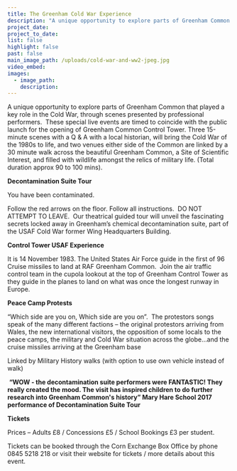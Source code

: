```yaml
---
title: The Greenham Cold War Experience
description: "A unique opportunity to explore parts of Greenham Common that played a key role in the Cold War, through scenes presented by professional performers.\_\_These special live events are timed to coincide with the public launch for the opening of Greenham Common Control Tower."
project_date:
project_to_date:
list: false
highlight: false
past: false
main_image_path: /uploads/cold-war-and-ww2-jpeg.jpg
video_embed:
images:
  - image_path:
    description:
---
```


A unique opportunity to explore parts of Greenham Common that played a key role in the Cold War, through scenes presented by professional performers. &nbsp;These special live events are timed to coincide with the public launch for the opening of Greenham Common Control Tower. Three 15-minute scenes with a Q & A with a local historian, will bring the Cold War of the 1980s to life, and two venues either side of the Common are linked by a 30 minute walk across the beautiful Greenham Common, a Site of Scientific Interest, and filled with wildlife amongst the relics of military life. (Total duration approx 90 to 100 mins).&nbsp;&nbsp;

**Decontamination Suite Tour &nbsp;**

You have been contaminated.

Follow the red arrows on the floor. Follow all instructions.&nbsp; DO NOT ATTEMPT TO LEAVE.&nbsp; Our theatrical guided tour will unveil the fascinating secrets locked away in Greenham’s chemical decontamination suite, part of the USAF Cold War former Wing Headquarters Building.

**Control Tower USAF Experience**

It is 14 November 1983. The United States Air Force guide in the first of 96 Cruise missiles to land at RAF Greenham Common. &nbsp;Join the air traffic control team in the cupola lookout at the top of Greenham Control Tower as they guide in the planes to land on what was once the longest runway in Europe.

**Peace Camp Protests**

“Which side are you on, Which side are you on”.&nbsp; The protestors songs speak of the many different factions – the original protestors arriving from Wales, the new international visitors, the opposition of some locals to the peace camps, the military and Cold War situation across the globe…and the cruise missiles arriving at the Greenham base&nbsp;

Linked by Military History walks (with option to use own vehicle instead of walk)

&nbsp;**“WOW - the decontamination suite performers were FANTASTIC! They really created the mood. The visit has inspired children to do further research into Greenham Common's history” Mary Hare School 2017 performance of Decontamination Suite Tour&nbsp;**

**Tickets**&nbsp;

Prices – Adults &pound;8 / Concessions &pound;5 / School Bookings &pound;3 per student.

Tickets can be booked through the Corn Exchange Box Office by phone 0845 5218 218 or visit their website for tickets / more details about this event.